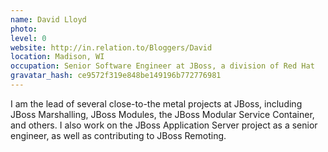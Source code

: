 ```yaml
---
name: David Lloyd
photo:
level: 0
website: http://in.relation.to/Bloggers/David
location: Madison, WI
occupation: Senior Software Engineer at JBoss, a division of Red Hat
gravatar_hash: ce9572f319e848be149196b772776981
---
```

I am the lead of several close-to-the metal projects at JBoss, including JBoss
Marshalling, JBoss Modules, the JBoss Modular Service Container, and others. I
also work on the JBoss Application Server project as a senior engineer, as well
as contributing to JBoss Remoting.
